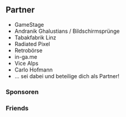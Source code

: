 ## Partner

* GameStage
* Andranik Ghalustians / Bildschirmsprünge
* Tabakfabrik Linz
* Radiated Pixel
* Retrobörse
* in-ga.me
* Vice Alps
* Carlo Hofmann
* ... sei dabei und beteilige dich als Partner!

### Sponsoren

### Friends



